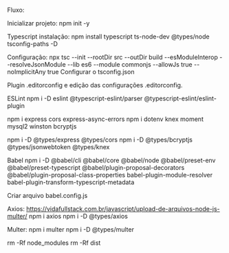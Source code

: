 Fluxo:

Inicializar projeto:
npm init -y

Typescript
instalação: npm install typescript ts-node-dev @types/node tsconfig-paths -D

Configuração: npx tsc --init --rootDir src --outDir build --esModuleInterop --resolveJsonModule --lib es6 --module commonjs --allowJs true --noImplicitAny true
Configurar o tsconfig.json

Plugin .editorconfig e edição das configurações .editorconfig.

ESLint
npm i -D eslint @typescript-eslint/parser @typescript-eslint/eslint-plugin

npm i express cors express-async-errors
npm i dotenv knex moment mysql2 winston bcryptjs

npm i -D @types/express @types/cors
npm i -D @types/bcryptjs @types/jsonwebtoken @types/knex

Babel
npm i -D @babel/cli @babel/core @babel/node @babel/preset-env @babel/preset-typescript @babel/plugin-proposal-decorators @babel/plugin-proposal-class-properties babel-plugin-module-resolver babel-plugin-transform-typescript-metadata

Criar arquivo babel.config.js


Axios: https://vidafullstack.com.br/javascript/upload-de-arquivos-node-js-multer/
npm i axios
npm i -D @types/axios

Multer:
npm i multer
npm i -D  @types/multer


rm -Rf node_modules
rm -Rf dist
